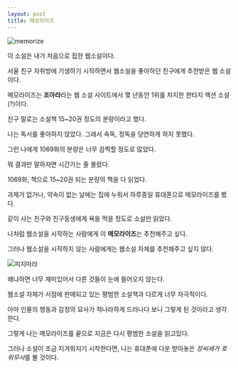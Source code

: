 ```yaml
---
layout: post
title: 메모라이즈
---
```


![memorize](https://user-images.githubusercontent.com/64255831/85221921-a9c5ee00-b3f2-11ea-825f-847b7c00a5d7.jpg)

이 소설은 내가 처음으로 접한 웹소설이다.

서울 친구 자취방에 기생하기 시작하면서 웹소설을 좋아하던 친구에게 추천받은 웹 소설이다.

메모라이즈는 **조아라**라는 웹 소설 사이트에서 몇 년동안 1위를 차지한 판타지 액션 소설(?)이다.

친구 말로는 소설책 15~20권 정도의 분량이라고 했다.

나는 독서를 좋아하지 않았다. 그래서 속독, 정독을 당연하게 하지 못했다.

그런 나에게 1069화의 분량은 너무 끔찍할 정도로 많았다.

뭐 결과만 말하자면 시간가는 줄 몰랐다.

1069화, 책으로 15~20권 되는 분량의 책을 다 읽었다.

과제가 없거나, 약속이 없는 날에는 집에 누워서 하루종일 휴대폰으로 메모라이즈를 봤다.

같이 사는 친구와 친구동생에게 욕을 먹을 정도로 소설만 읽었다.

나처럼 웹소설을 시작하는 사람에게 이 **메모라이즈**는 추천해주고 싶다.

그러나 웹소설을 시작하지 않는 사람에게는 웹소설 자체를 추천해주고 싶지 않다.

![피지마라](https://user-images.githubusercontent.com/64255831/85221969-0fb27580-b3f3-11ea-8a5e-6be82c92b24e.jpg)


왜냐하면 너무 재미있어서 다른 것들이 눈에 들어오지 않는다.

웹소설 자체가 서점에 판매되고 있는 평범한 소설책과 다르게 너무 자극적이다.

아마 인물의 행동과 감정의 묘사가 적나라하게 드러나다 보니 그렇게 된 것이라고 생각한다.

그렇게 나는 메모라이즈를 끝으로 지금은 다시 평범한 소설을 읽고있다.

그러나 소설이 조금 지겨워지기 시작한다면, 나는 휴대폰에 다운 받아놓은 *장씨세가 호위무사*를 볼 것이다.

